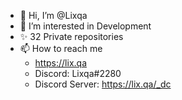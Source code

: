 - 👋 Hi, I’m @Lixqa
- 👀 I’m interested in Development
- ✨ 32 Private repositories
- 📫 How to reach me
    - https://lix.qa
    - Discord: Lixqa#2280
    - Discord Server: https://lix.qa/_dc

<!---
Lixqa/Lixqa is a ✨ special ✨ repository because its `README.md` (this file) appears on your GitHub profile.
You can click the Preview link to take a look at your changes.
--->

